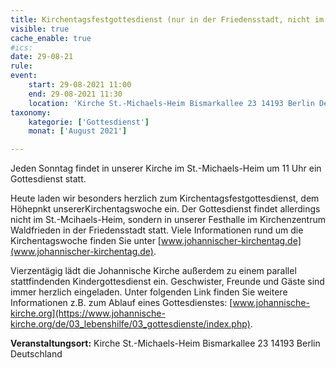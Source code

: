 ```yaml
---
title: Kirchentagsfestgottesdienst (nur in der Friedensstadt, nicht im St.-Michaels-Heim)
visible: true
cache_enable: true
#ics: 
date: 29-08-21
rule: 
event:
	start: 29-08-2021 11:00
	end: 29-08-2021 11:30
	location: 'Kirche St.-Michaels-Heim Bismarkallee 23 14193 Berlin Deutschland'
taxonomy:
	kategorie: ['Gottesdienst']
	monat: ['August 2021']

---
```

Jeden Sonntag findet in unserer Kirche im St.-Michaels-Heim um 11 Uhr ein Gottesdienst statt.

Heute laden wir besonders herzlich zum Kirchentagsfestgottesdienst, dem Höhepnkt unsererKirchentagswoche ein. Der Gottesdienst findet allerdings nicht im St.-Mcihaels-Heim, sondern in unserer Festhalle im Kirchenzentrum Waldfrieden in der Friedensstadt statt. Viele Informationen rund um die Kirchentagswoche finden Sie unter [www.johannischer-kirchentag.de](www.johannischer-kirchentag.de).

Vierzentägig lädt die Johannische Kirche außerdem zu einem parallel stattfindenden Kindergottesdienst ein. Geschwister, Freunde und Gäste sind immer herzlich eingeladen. 
Unter folgenden Link finden Sie weitere Informationen z.B. zum Ablauf eines Gottesdienstes: [www.johannische-kirche.org](https://www.johannische-kirche.org/de/03_lebenshilfe/03_gottesdienste/index.php).



**Veranstaltungsort:** Kirche St.-Michaels-Heim Bismarkallee 23 14193 Berlin Deutschland

